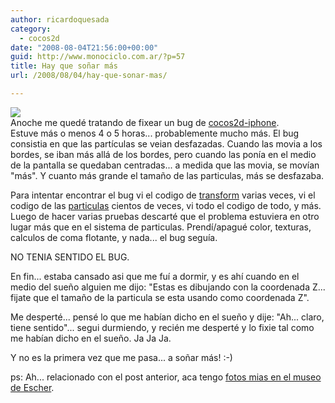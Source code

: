 ```yaml
---
author: ricardoquesada
category:
  - cocos2d
date: "2008-08-04T21:56:00+00:00"
guid: http://www.monociclo.com.ar/?p=57
title: Hay que soñar más
url: /2008/08/04/hay-que-sonar-mas/

---
```

[![](/wp-content/uploads/2008/08/1a1bc-sueno.png?w=300)](/wp-content/uploads/2008/08/1a1bc-sueno.png)  
Anoche me quedé tratando de fixear un bug de [cocos2d-iphone](http://code.google.com/p/cocos2d-iphone).  
Estuve más o menos 4 o 5 horas... probablemente mucho más. El bug consistia en que las partículas se veian desfazadas. Cuando las movia a los bordes, se iban más allá de los bordes, pero cuando las ponía en el medio de la pantalla se quedaban centradas... a medida que las movia, se movían "más". Y cuanto más grande el tamaño de las particulas, más se desfazaba.

Para intentar encontrar el bug vi el codigo de [transform](http://code.google.com/p/cocos2d-iphone/source/browse/trunk/cocos2d/CocosNode.m#185) varias veces, vi el codigo de las [particulas](http://code.google.com/p/cocos2d-iphone/source/browse/trunk/cocos2d/Particle.m) cientos de veces, vi todo el codigo de todo, y más.  
Luego de hacer varias pruebas descarté que el problema estuviera en otro lugar más que en el sistema de particulas. Prendí/apagué color, texturas, calculos de coma flotante, y nada... el bug seguía.

NO TENIA SENTIDO EL BUG.

En fin... estaba cansado asi que me fuí a dormir, y es ahí cuando en el medio del sueño alguien me dijo: "Estas es dibujando con la coordenada Z... fijate que el tamaño de la particula se esta usando como coordenada Z".

Me desperté... pensé lo que me habían dicho en el sueño y dije: "Ah... claro, tiene sentido"... segui durmiendo, y recién me desperté y lo fixie tal como me habían dicho en el sueño. Ja Ja Ja.

Y no es la primera vez que me pasa... a soñar más! :-)

ps: Ah... relacionado con el post anterior, aca tengo [fotos mias en el museo de Escher](http://picasaweb.google.com/ricardoquesada/Escher).
